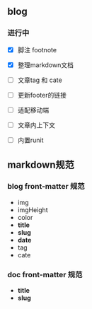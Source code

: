 ## blog

### 进行中
- [x] 脚注 footnote
- [x] 整理markdown文档
- [ ] 文章tag 和 cate
- [ ] 更新footer的链接
- [ ] 适配移动端
- [ ] 文章内上下文
- [ ] 内置runit


## markdown规范
### blog front-matter 规范
- img
- imgHeight
- color
- **title**
- **slug**
- **date**
- tag
- cate

### doc front-matter 规范
- **title**
- **slug**

<!-- - [remark扩展](https://github.com/remarkjs/remark/blob/main/doc/plugins.md#list-of-plugins) -->



<!-- React 检查地址（#h1) -》 对应的id标签高亮显示！ -->
